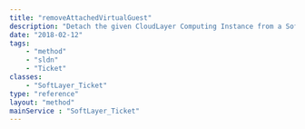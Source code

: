 ```yaml
---
title: "removeAttachedVirtualGuest"
description: "Detach the given CloudLayer Computing Instance from a SoftLayer ticket. Removing an attachment may delay ticket processing time if the instance removed is relevant to the ticket's issue. Return a boolean true upon successful detachment. "
date: "2018-02-12"
tags:
    - "method"
    - "sldn"
    - "Ticket"
classes:
    - "SoftLayer_Ticket"
type: "reference"
layout: "method"
mainService : "SoftLayer_Ticket"
---
```

